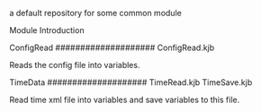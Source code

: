 a default repository for some common module


Module Introduction

ConfigRead
####################
ConfigRead.kjb

Reads the config file into variables.



TimeData
####################
TimeRead.kjb
TimeSave.kjb

Read time xml file into variables and save variables to this file.
